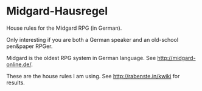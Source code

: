 # Midgard-Hausregel

House rules for the Midgard RPG (in German).

Only interesting if you are both a German speaker and an old-school
pen&paper RPGer.

Midgard is the oldest RPG system in German language.
See http://midgard-online.de/.

These are the house rules I am using.
See http://rabenste.in/kwiki for results.
